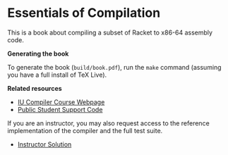 # Essentials of Compilation

This is a book about compiling a subset of Racket to x86-64 assembly code.

**Generating the book**

To generate the book (`build/book.pdf`), run the `make` command (assuming
you have a full install of TeX Live).

**Related resources**

* [IU Compiler Course Webpage](https://iucompilercourse.github.io/IU-P423-P523-E313-E513-Fall-2020/)
* [Public Student Support Code](https://github.com/IUCompilerCourse/public-student-support-code)

If you are an instructor, you may also request access to the reference
implementation of the compiler and the full test suite.

* [Instructor Solution](https://github.com/IUCompilerCourse/course-compiler)
